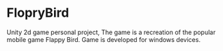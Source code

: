 # FlopryBird
Unity 2d game personal project, The game is a recreation of the popular mobile game Flappy Bird. Game is developed for windows devices.
